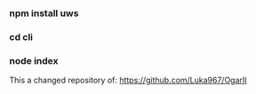 ### npm install uws
### cd cli
### node index

This a changed repository of:
https://github.com/Luka967/OgarII
